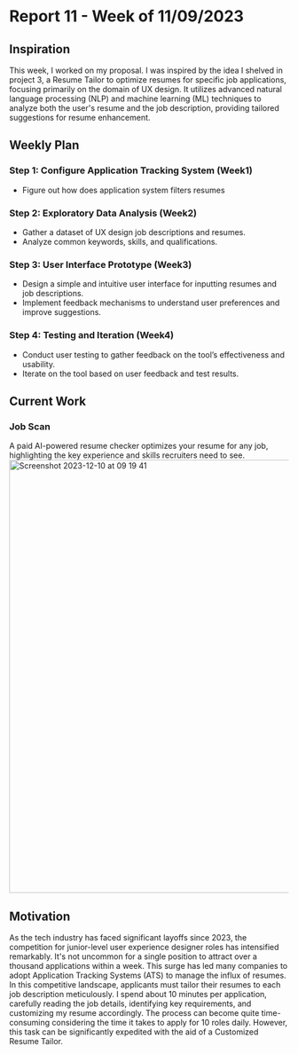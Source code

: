 # Report 11 - Week of 11/09/2023 #

## Inspiration
This week, I worked on my proposal. I was inspired by the idea I shelved in project 3, a Resume Tailor to optimize resumes for specific job applications, focusing primarily on the domain of UX design. It utilizes advanced natural language processing (NLP) and machine learning (ML) techniques to analyze both the user's resume and the job description, providing tailored suggestions for resume enhancement.

## Weekly Plan
### Step 1: Configure Application Tracking System (Week1)
- Figure out how does application system filters resumes 
### Step 2: Exploratory Data Analysis  (Week2)
- Gather a dataset of UX design job descriptions and resumes.
- Analyze common keywords, skills, and qualifications.
### Step 3: User Interface Prototype (Week3)
- Design a simple and intuitive user interface for inputting resumes and job descriptions.
- Implement feedback mechanisms to understand user preferences and improve suggestions.
### Step 4: Testing and Iteration (Week4)
- Conduct user testing to gather feedback on the tool’s effectiveness and usability.
- Iterate on the tool based on user feedback and test results.



## Current Work
### Job Scan
A paid AI-powered resume checker optimizes your resume for any job, highlighting the key experience and skills recruiters need to see.
<img width="781" alt="Screenshot 2023-12-10 at 09 19 41" src="https://github.com/Berkeley-MDes/tdf-fa23-yanishi1221/assets/75469188/e9391015-2d8f-4c75-b0e9-39f67bc885ff">

## Motivation
As the tech industry has faced significant layoffs since 2023, the competition for junior-level user experience designer roles has intensified remarkably. It's not uncommon for a single position to attract over a thousand applications within a week. This surge has led many companies to adopt Application Tracking Systems (ATS) to manage the influx of resumes. In this competitive landscape, applicants must tailor their resumes to each job description meticulously. I spend about 10 minutes per application, carefully reading the job details, identifying key requirements, and customizing my resume accordingly. The process can become quite time-consuming considering the time it takes to apply for 10 roles daily. However, this task can be significantly expedited with the aid of a Customized Resume Tailor.
